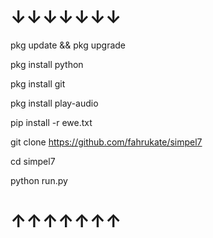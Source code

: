 # ↓↓↓↓↓↓↓
pkg update && pkg upgrade

pkg install python

pkg install git

pkg install play-audio

pip install -r ewe.txt

git clone https://github.com/fahrukate/simpel7

cd simpel7

python run.py
# ↑↑↑↑↑↑↑

